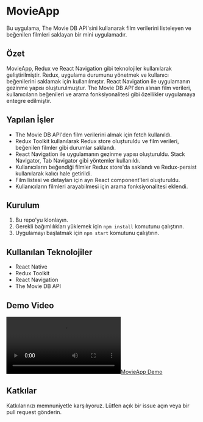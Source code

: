 # MovieApp

Bu uygulama, The Movie DB API'sini kullanarak film verilerini listeleyen ve beğenilen filmleri saklayan bir mini uygulamadır.

## Özet

MovieApp, Redux ve React Navigation gibi teknolojiler kullanılarak geliştirilmiştir. Redux, uygulama durumunu yönetmek ve kullanıcı beğenilerini saklamak için kullanılmıştır. React Navigation ile uygulamanın gezinme yapısı oluşturulmuştur. The Movie DB API'den alınan film verileri, kullanıcıların beğenileri ve arama fonksiyonalitesi gibi özellikler uygulamaya entegre edilmiştir.

## Yapılan İşler

- The Movie DB API'den film verilerini almak için fetch kullanıldı.
- Redux Toolkit kullanılarak Redux store oluşturuldu ve film verileri, beğenilen filmler gibi durumlar saklandı.
- React Navigation ile uygulamanın gezinme yapısı oluşturuldu. Stack Navigator, Tab Navigator gibi yöntemler kullanıldı.
- Kullanıcıların beğendiği filmler Redux store'da saklandı ve Redux-persist kullanılarak kalıcı hale getirildi.
- Film listesi ve detayları için ayrı React component'leri oluşturuldu.
- Kullanıcıların filmleri arayabilmesi için arama fonksiyonalitesi eklendi.

## Kurulum

1. Bu repo'yu klonlayın.
2. Gerekli bağımlılıkları yüklemek için `npm install` komutunu çalıştırın.
3. Uygulamayı başlatmak için `npm start` komutunu çalıştırın.

## Kullanılan Teknolojiler

- React Native
- Redux Toolkit
- React Navigation
- The Movie DB API

## Demo Video

[![MovieApp Demo](Assets/video/movieApp.mp4)](Assets/video/movieApp.mp4)

## Katkılar

Katkılarınızı memnuniyetle karşılıyoruz. Lütfen açık bir issue açın veya bir pull request gönderin.
